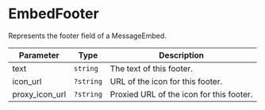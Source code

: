 # EmbedFooter

Represents the footer field of a MessageEmbed.

| Parameter      | Type      | Description                              |
|----------------|-----------|------------------------------------------|
| text           | `string`  | The text of this footer.                 |
| icon_url       | `?string` | URL of the icon for this footer.         |
| proxy_icon_url | `?string` | Proxied URL of the icon for this footer. |
